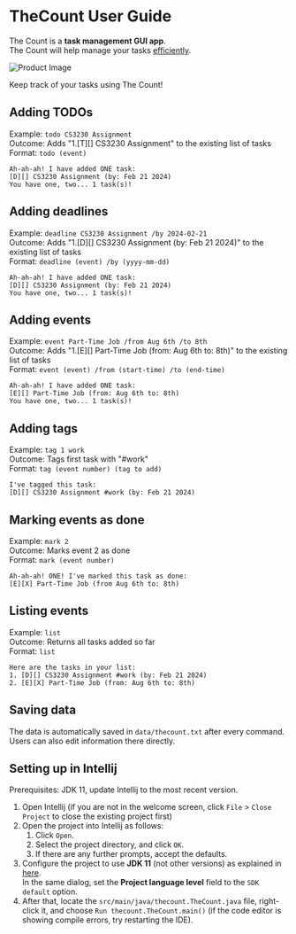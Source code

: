 # TheCount User Guide

The Count is a **task management GUI app**.  
The Count will help manage your tasks <ins>efficiently</ins>.

![Product Image](./Ui.png)

Keep track of your tasks using The Count!

## Adding TODOs

Example: `todo CS3230 Assignment` <br>
Outcome: Adds "1.[T][] CS3230 Assignment" to the existing list of tasks<br>
Format: `todo (event)`

```
Ah-ah-ah! I have added ONE task:
[D][] CS3230 Assignment (by: Feb 21 2024)
You have one, two... 1 task(s)!
```

## Adding deadlines

Example: `deadline CS3230 Assignment /by 2024-02-21` <br>
Outcome: Adds "1.[D][] CS3230 Assignment (by: Feb 21 2024)" to the existing list of tasks<br>
Format: `deadline (event) /by (yyyy-mm-dd)`

```
Ah-ah-ah! I have added ONE task:
[D][] CS3230 Assignment (by: Feb 21 2024)
You have one, two... 1 task(s)!
```

## Adding events

Example: `event Part-Time Job /from Aug 6th /to 8th`<br>
Outcome: Adds "1.[E][] Part-Time Job (from: Aug 6th to: 8th)" to the existing list of tasks<br>
Format: `event (event) /from (start-time) /to (end-time)`

```
Ah-ah-ah! I have added ONE task:
[E][] Part-Time Job (from: Aug 6th to: 8th)
You have one, two... 1 task(s)!
```

## Adding tags

Example: `tag 1 work`<br>
Outcome: Tags first task with "#work"<br>
Format: `tag (event number) (tag to add)`

```
I've tagged this task:
[D][] CS3230 Assignment #work (by: Feb 21 2024)
```

## Marking events as done

Example: `mark 2`<br>
Outcome: Marks event 2 as done<br>
Format: `mark (event number)`

```
Ah-ah-ah! ONE! I've marked this task as done:
[E][X] Part-Time Job (from Aug 6th to: 8th)
```

## Listing events

Example: `list`<br>
Outcome: Returns all tasks added so far<br>
Format: `list`

```
Here are the tasks in your list:
1. [D][] CS3230 Assignment #work (by: Feb 21 2024)
2. [E][X] Part-Time Job (from: Aug 6th to: 8th)
```

## Saving data
The data is automatically saved in `data/thecount.txt` after every command. Users can also edit information there directly.

## Setting up in Intellij

Prerequisites: JDK 11, update Intellij to the most recent version.

1. Open Intellij (if you are not in the welcome screen, click `File` > `Close Project` to close the existing project first)
1. Open the project into Intellij as follows:
   1. Click `Open`.
   1. Select the project directory, and click `OK`.
   1. If there are any further prompts, accept the defaults.
1. Configure the project to use **JDK 11** (not other versions) as explained in [here](https://www.jetbrains.com/help/idea/sdk.html#set-up-jdk).<br>
   In the same dialog, set the **Project language level** field to the `SDK default` option.
3. After that, locate the `src/main/java/thecount.TheCount.java` file, right-click it, and choose `Run thecount.TheCount.main()` (if the code editor is showing compile errors, try restarting the IDE).
